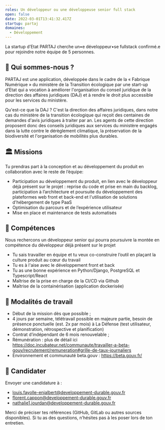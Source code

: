 ```yaml
---
roles: Un développeur ou une développeuse senior full stack
open: false
date: 2022-03-01T13:41:32.417Z
startup: partaj
domaines:
  - Développement
---
```

La startup d’Etat PARTAJ cherche un•e développeur•se fullstack confirmé.e pour rejoindre notre équipe de 5 personnes.

## 🚀 Qui sommes-nous ?

PARTAJ est une application, développée dans le cadre de la « Fabrique Numérique » du ministère de la Transition écologique par une start-up d’Etat qui a vocation à améliorer l'organisation du conseil juridique de la direction des affaires juridiques (DAJ) et à rendre le droit plus accessible pour les services du ministère.

Qu'est-ce que la DAJ ? C'est la direction des affaires juridiques, dans notre cas du ministère de la transition écologique qui reçoit des centaines de demandes d'avis juridiques à traiter par an. Les agents de cette direction proposent donc des conseils juridiques aux services du ministère engagés dans la lutte contre le dérèglement climatique, la préservation de la biodiversité et l'organisation de mobilités plus durables.

## 🏛 Missions

Tu prendras part à la conception et au développement du produit en collaboration avec le reste de l’équipe:

* Participation au développement du produit, en lien avec le développeur déjà présent sur le projet : reprise du code et prise en main du backlog, participation à l’architecture et poursuite du développement des plateformes web front et back-end et l'utilisation de solutions d'hébergement de type PaaS
* Optimisation du parcours et de l’expérience utilisateur
* Mise en place et maintenance de tests automatisés

## 🔎 Compétences

Nous rechercons un développeur senior qui pourra poursuivre la montée en compétence du développeur déjà présent sur le projet
* Tu sais travailler en équipe et tu veux co-construire l’outil en plaçant la culture produit au cœur du travail
* Tu es à l'aise avec le développement front et back
* Tu as une bonne expérience en Python/Django, PostgreSQL et Typescript/React
* Maîtrise de la prise en charge de la CI/CD via Github
* Maîtrise de la containérisation (application dockerisée)


## 🤗 Modalités de travail

* Début de la mission dès que possible ;
* 4 jours par semaine, télétravail possible en majeure partie, besoin de présence ponctuelle (est. 2x par mois) à La Défense (test utilisateur, démonstration, rétrospective et planification)
* Contrat d’indépendant de 6 mois renouvelable ;
* Rémunération : plus de détail ici https://doc.incubateur.net/communaute/travailler-a-beta-gouv/recrutement/remuneration#grille-de-taux-journaliers
* Environnement et communauté beta.gouv : https://beta.gouv.fr/

## 🤝 Candidater

Envoyer une candidature à :
* louis.fayolle-enjalbert@developpement-durable.gouv.fr
* florent.cappon@developpement-durable.gouv.fr
* nathalie1.jourdan@developpement-durable.gouv.fr

Merci de préciser tes références (GitHub, GitLab ou autres sources disponibles).
Si tu as des questions, n’hésites pas à les poser lors de ton entretien.

